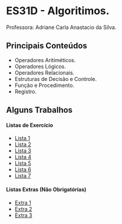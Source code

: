 # ES31D - Algoritimos.
Professora: Adriane Carla Anastacio da Silva. 

## Principais Conteúdos 
* Operadores Aritiméticos.
* Operadores Lógicos.
* Operadores Relacionais.
* Estruturas de Decisão e Controle.
* Função e Procedimento.
* Registro.

## Alguns Trabalhos

#### Listas de Exercício
* [Lista 1](https://github.com/LucasColler/UTFPR-ES-1/tree/master/ES31D%20-%20Algor%C3%ADtimos/LISTA%201)
* [Lista 2](https://github.com/LucasColler/UTFPR-ES-1/tree/master/ES31D%20-%20Algor%C3%ADtimos/LISTA%202)
* [Lista 3](https://github.com/LucasColler/UTFPR-ES-1/tree/master/ES31D%20-%20Algor%C3%ADtimos/LISTA%203)
* [Lista 4](https://github.com/LucasColler/UTFPR-ES-1/tree/master/ES31D%20-%20Algor%C3%ADtimos/LISTA%204)
* [Lista 5](https://github.com/LucasColler/UTFPR-ES-1/tree/master/ES31D%20-%20Algor%C3%ADtimos/LISTA%2005)
* [Lista 6](https://github.com/LucasColler/UTFPR-ES-1/tree/master/ES31D%20-%20Algor%C3%ADtimos/LISTA%2006)
* [Lista 7](https://github.com/LucasColler/UTFPR-ES-1/tree/master/ES31D%20-%20Algor%C3%ADtimos/LISTA%2007)

#### Listas Extras (Não Obrigatórias)
* [Extra 1](https://github.com/LucasColler/UTFPR-ES-1/tree/master/ES31D%20-%20Algor%C3%ADtimos/EXTRA%201)
* [Extra 2](https://github.com/LucasColler/UTFPR-ES-1/tree/master/ES31D%20-%20Algor%C3%ADtimos/EXTRA%202)
* [Extra 3](https://github.com/LucasColler/UTFPR-ES-1/tree/master/ES31D%20-%20Algor%C3%ADtimos/EXTRA%203)
